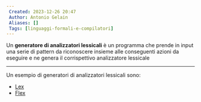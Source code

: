 ```yaml
---
 Created: 2023-12-26 20:47
 Author: Antonio Gelain
 Aliases: []
 Tags: [linguaggi-formali-e-compilatori]
---
```


Un **generatore di analizzatori lessicali** è un programma che prende in input una serie di pattern da riconoscere insieme alle conseguenti azioni da eseguire e ne genera il corrispettivo analizzatore lessicale

---

Un esempio di generatori di analizzatori lessicali sono:
- [Lex](https://en.wikipedia.org/wiki/Lex_(software))
- [Flex](https://it.wikipedia.org/wiki/Flex_(software))

